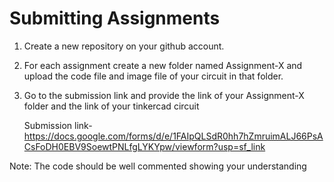 # Submitting Assignments
1. Create a new repository on your github account.
2. For each assignment create a new folder named Assignment-X and upload the code file and image file of your circuit in that folder.
3. Go to the submission link and provide the link of your Assignment-X folder and the link of your tinkercad circuit
   
   Submission link- https://docs.google.com/forms/d/e/1FAIpQLSdR0hh7hZmruimALJ66PsACsFoDH0EBV9SoewtPNLfgLYKYpw/viewform?usp=sf_link
   
Note: The code should be well commented showing your understanding
